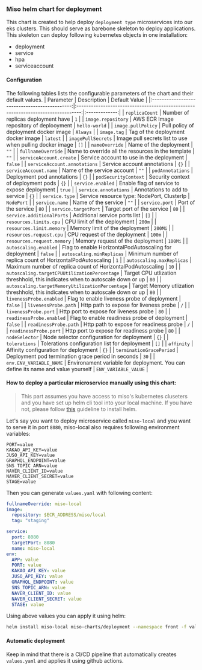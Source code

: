 ### Miso helm chart for deployment

This chart is created to help deploy `deployment type` microservices into our eks clusters. This should serve as barebone skeleton to deploy applications. This skeleton can deploy following kubernetes objects in one installation:

- deployment
- service
- hpa
- serviceaccount

#### Configuration

The following tables lists the configurable parameters of the chart and their default values.
| Parameter | Description | Default Value |
|:---------------------------------------------:|:--------------------------------------------------------------------------------:|:-------------:|
| `replicaCount` | Number of replicas deployment have | `1` |
| `image.repository` | AWS ECR Image repository of deplooyment | `hello-world` |
| `image.pullPolicy` | Pull policy of deployment docker image | `Always` |
| `image.tag` | Tag of the deployment docker image | `latest` |
| `imagePullSecrets` | Image pull secrets list to use when pulling docker image | `[]` |
| `nameOverride` | Name of the deployment | `""` |
| `fullnameOverride` | Name to override all the resources in the template | `""` |
| `serviceAccount.create` | Service account to use in the deployment | `false` |
| `serviceAccount.annotations` | Service account annotations | `{}` |
| `serviceAccount.name` | Name of the service account | `""` |
| `podAnnotations` | Deployment pod annotations | `{}` |
| `podSecurityContext` | Security context of deployment pods | `{}` |
| `service.enabled` | Enable flag of service to expose deployment | `true` |
| `service.annotations` | Annotations to add to service | `{}` |
| `service.type` | Service resource type: NodePort, ClusterIp | `NodePort` |
| `service.name` | Name of the service | `""` |
| `service.port` | Port of the service | `80` |
| `service.targetPort` | Target port of the service | `80` |
| `service.additionalPorts` | Additional service ports list | `[]` |
| `resources.limits.cpu` | CPU limit of the deployment | `200m` |
| `resources.limit.memory` | Memory limit of the deployment | `200Mi` |
| `resources.request.cpu` | CPU request of the deployment | `100m` |
| `resources.request.memory` | Memory request of the deployment | `100Mi` |
| `autoscaling.enabled` | Flag to enable HorizontalPodAutoscaling for deployment | `false` |
| `autoscaling.minReplicas` | Minimum number of replica count of HorizontalPodAutoscaling | `1` |
| `autoscaling.maxReplicas` | Maximum number of replica count of HorizontalPodAutoscaling | `10` |
| `autoscaling.targetCPUUtilizationPercentage` | Target CPU utlization threshhold, this indicates when to autoscale down or up | `80` |
| `autoscaling.targetMemoryUtilizationPercentage` | Target Memory utlization threshhold, this indicates when to autoscale down or up | `80` |
| `livenessProbe.enabled` | Flag to enable liveness probe of deployment | `false` |
| `livenessProbe.path` | Http path to expose for liveness probe | `/` |
| `livenessProbe.port` | Http port to expose for liveness probe | `80` |
| `readinessProbe.enabled` | Flag to enable readiness probe of deployment | `false` |
| `readinessProbe.path` | Http path to expose for readiness probe | `/` |
| `readinessProbe.port` | Http port to expose for readiness probe | `80` |
| `nodeSelector` | Node selector configuration for deployment | `{}` |
| `tolerations` | Tolerations configuration list for deployment | `[]` |
| `affinity` | Affinity configuration for deployment | `{}` |
| `terminationGracePeriod` | Deployment pod termination grace period in seconds | `30` |
| `env.ENV_VARIABLE_NAME` | Environament variable for deployment. You can define its name and value yourself | `ENV_VARIABLE_VALUE` |

#### How to deploy a particular microservice manually using this chart:

> This part assumes you have access to miso's kubernetes cluseters and you have set up helm cli tool into your local machine. If you have not, please follow [this](https://helm.sh/docs/intro/install/) guideline to install helm.

Let's say you want to deploy microservice called `miso-local` and you want to serve it in port `8080`, miso-local also requires following environment variables:

```
PORT=value
KAKAO_API_KEY=value
JUSO_API_KEY=value
GRAPHQL_ENDPOINT=value
SNS_TOPIC_ARN=value
NAVER_CLIENT_ID=value
NAVER_CLIENT_SECRET=value
STAGE=value
```

Then you can generate `values.yaml` with following content:

```yml
fullnameOverride: miso-local
image:
  repository: $ECR_ADDRESS/miso/local
  tag: "staging"

service:
  port: 8080
  targetPort: 8080
  name: miso-local
env:
  APP: value
  PORT: value
  KAKAO_API_KEY: value
  JUSO_API_KEY: value
  GRAPHQL_ENDPOINT: value
  SNS_TOPIC_ARN: value
  NAVER_CLIENT_ID: value
  NAVER_CLIENT_SECRET: value
  STAGE: value
```

Using above values you can apply it using helm:

```bash
helm install miso-local miso-charts/deployment --namespace front -f values.yaml
```

#### Automatic deployment

Keep in mind that there is a CI/CD pipeline that automatically creates `values.yaml` and applies it using github actions.
